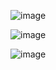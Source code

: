 ![image](https://github.com/user-attachments/assets/96e7f21c-da24-4685-9b33-52fc68b55e9c)

![image](https://github.com/user-attachments/assets/9d1aee72-7e18-48d2-9433-6a4c5c22abb6)

![image](https://github.com/user-attachments/assets/c7cb61e9-a1e5-419b-9ecb-2a9d7d920128)
